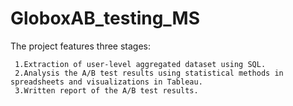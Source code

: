 # GloboxAB_testing_MS

The project features three stages:   

     1.Extraction of user-level aggregated dataset using SQL. 
     2.Analysis the A/B test results using statistical methods in spreadsheets and visualizations in Tableau. 
     3.Written report of the A/B test results.
